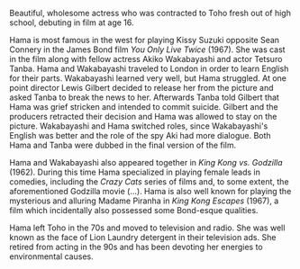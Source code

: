 <!-- Mie Hama -->

Beautiful, wholesome actress who was contracted to Toho fresh out of high school, debuting in film at age 16.

Hama is most famous in the west for playing Kissy Suzuki opposite Sean Connery in the James Bond film _You Only Live Twice_ (1967). She was cast in the film along with fellow actress Akiko Wakabayashi and actor Tetsuro Tanba. Hama and Wakabayashi traveled to London in order to learn English for their parts. Wakabayashi learned very well, but Hama struggled. At one point director Lewis Gilbert decided to release her from the picture and asked Tanba to break the news to her. Afterwards Tanba told Gilbert that Hama was grief stricken and intended to commit suicide. Gilbert and the producers retracted their decision and Hama was allowed to stay on the picture. Wakabayashi and Hama switched roles, since Wakabayashi's English was better and the role of the spy Aki had more dialogue. Both Hama and Tanba were dubbed in the final version of the film.

Hama and Wakabayashi also appeared together in _King Kong vs. Godzilla_ (1962). During this time Hama specialized in playing female leads in comedies, including the _Crazy Cats_ series of films and, to some extent, the aforementioned Godzilla movie (...). Hama is also well known for playing the mysterious and alluring Madame Piranha in _King Kong Escapes_ (1967), a film which incidentally also possessed some Bond-esque qualities.

Hama left Toho in the 70s and moved to television and radio. She was well known as the face of Lion Laundry detergent in their television ads. She retired from acting in the 90s and has been devoting her energies to environmental causes.